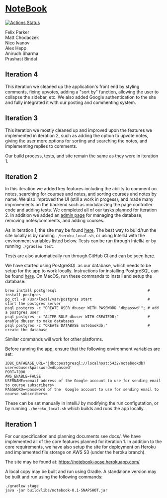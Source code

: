 # [NoteBook](https://notebook-oose.herokuapp.com/)

[![Actions Status](https://github.com/jhu-oose/2020-spring-group-NoteBook/workflows/Build%20and%20Test/badge.svg)](https://github.com/jhu-oose/2020-spring-group-NoteBook/actions)

Felix Parker \
Matt Chodaczek \
Nico Ivanov \
Alex Hepp \
Anirudh Sharma \
Prashast Bindal

## Iteration 4
This iteration we cleaned up the application's front end by styling comments, fixing upvotes, adding a "sort by" function, allowing the user to collapse the sidebar, etc. We also added Google authentication to the site and fully integrated it with our posting and commenting system.

## Iteration 3
This iteration we mostly cleaned up and improved upon the features we implemented in iteration 2, such as adding the option to upvote notes, giving the user more options for sorting and searching the notes, and implementing replies to comments.

Our build process, tests, and site remain the same as they were in iteration 1.

## Iteration 2
In this iteration we added key features including the ability to comment on notes, searching for courses and notes,
and sorting courses and notes by name. We also improved the UI (still a work in progess), and made many improvements on
the backend such as modularizing the page controller code and adding tests. We completed all of our tasks planned for
iteration 2. In addition we added an [admin page](https://notebook-oose.herokuapp.com/admin) for managing the database,
removing notes/comments, and adding courses.

As in iteration 1, the site may be found [here](https://notebook-oose.herokuapp.com/).
The best way to build/run the site locally is by running `./heroku_local.sh`, or using IntelliJ with the environment
variables listed below. Tests can be run through IntelliJ or by running `./gradlew test`.

Tests are also automatically run through GitHub CI and can be seen [here](https://github.com/jhu-oose/2020-spring-group-NoteBook/actions).

We have started using PostgreSQL as our database, which needs to be setup for the app to work locally.
Instructions for installing PostgreSQL can be found [here](https://www.postgresql.org/download/).
On MacOS, run these commands to install and setup the database:
```
brew install postgresql                                         # install postgres
pg_ctl -D /usr/local/var/postgres start                         # start the postgres server
psql postgres -c "CREATE USER dbuser WITH PASSWORD 'dbpasswd'"; # add a postgres user
psql postgres -c "ALTER ROLE dbuser WITH CREATEDB;"             # enable dbuser to make databases
psql postgres -c "CREATE DATABASE notebookdb;"                  # create the database
```
Similar commands will work for other platforms.

Before running the app, ensure that the following environment variables are set:
```
JDBC_DATABASE_URL='jdbc:postgresql://localhost:5432/notebookdb?user=dbuser&password=dbpasswd'
PORT=7000
AWS_ENABLE=FALSE
USERNAME=<email address of the Google account to use for sending email to course subscribers>
PASSWORD=<password of the  Google account to use for sending email to course subscribers>
```
These can be set manually in IntelliJ by modifying the run configutation, or by running `./heroku_local.sh`
which builds and runs the app locally.

## Iteration 1

For our specification and planning documents see docs/. We have implemented all of the core features planned for iteration 1.
In addition to the core requirements, we have also setup the site for deployment on Heroku and implemented file storage on AWS S3 (under the heroku branch).

The site may be found at: https://notebook-oose.herokuapp.com/

A local copy may be built and run using Gradle. A standalone version may be built and run using the following commands:
```
./gradlew stage
java -jar build/libs/notebook-0.1-SNAPSHOT.jar
```
